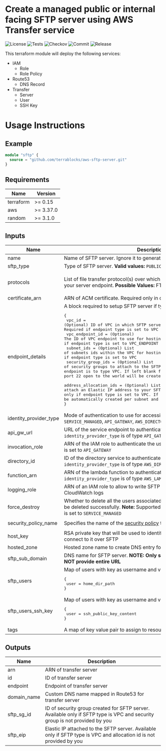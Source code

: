 # Create a managed public or internal facing SFTP server using AWS Transfer service

![License](https://img.shields.io/github/license/terrablocks/aws-sftp-server?style=for-the-badge) ![Tests](https://img.shields.io/github/workflow/status/terrablocks/aws-sftp-server/tests/main?label=Test&style=for-the-badge) ![Checkov](https://img.shields.io/github/workflow/status/terrablocks/aws-sftp-server/checkov/main?label=Checkov&style=for-the-badge) ![Commit](https://img.shields.io/github/last-commit/terrablocks/aws-sftp-server?style=for-the-badge) ![Release](https://img.shields.io/github/v/release/terrablocks/aws-sftp-server?style=for-the-badge)

This terraform module will deploy the following services:
- IAM
  - Role
  - Role Policy
- Route53
  - DNS Record
- Transfer
  - Server
  - User
  - SSH Key

# Usage Instructions
## Example
```terraform
module "sftp" {
  source = "github.com/terrablocks/aws-sftp-server.git"
}
```

## Requirements

| Name | Version |
|------|---------|
| terraform | >= 0.15 |
| aws | >= 3.37.0 |
| random | >= 3.1.0 |

## Inputs

| Name | Description | Type | Default | Required |
|------|-------------|------|---------|:--------:|
| name | Name of SFTP server. Ignore it to generate a random name for server | `string` | `null` | no |
| sftp_type | Type of SFTP server. **Valid values:** `PUBLIC`, `VPC` or `VPC_ENDPOINT` | `string` | `"PUBLIC"` | no |
| protocols | List of file transfer protocol(s) over which your FTP client can connect to your server endpoint. **Possible Values:** FTP, FTPS and SFTP | `list(string)` | <pre>[<br>  "SFTP"<br>]</pre> | no |
| certificate_arn | ARN of ACM certificate. Required only in case of FTPS protocol | `string` | `null` | no |
| endpoint_details | A block required to setup SFTP server if type is set to `VPC` or `VPC_ENDPOINT`<pre>{<br>  vpc_id                 = (Optional) ID of VPC in which SFTP server endpoint will be hosted. Required if endpoint type is set to VPC<br>  vpc_endpoint_id        = (Optional) The ID of VPC endpoint to use for hosting internal SFTP server. Required if endpoint type is set to VPC_ENDPOINT<br>  subnet_ids             = (Optional) List of subnets ids within the VPC for hosting SFTP server endpoint. Required if endpoint type is set to VPC<br>  security_group_ids     = (Optional) List of security groups to attach to the SFTP endpoint. Supported only if endpoint is to type VPC. If left blank for VPC, a security group with port 22 open to the world will be created and attached<br>  address_allocation_ids = (Optional) List of address allocation IDs to attach an Elastic IP address to your SFTP server endpoint. Supported only if endpoint type is set to VPC. If left blank for VPC, an EIP will be automatically created per subnet and attached<br>}</pre> | <pre>object({<br>    vpc_id                 = optional(string)<br>    vpc_endpoint_id        = optional(string)<br>    subnet_ids             = optional(list(string))<br>    security_group_ids     = optional(list(string))<br>    address_allocation_ids = optional(list(string))<br>  })</pre> | `{}` | no |
| identity_provider_type | Mode of authentication to use for accessing the service. **Valid Values:** `SERVICE_MANAGED`, `API_GATEWAY`, `AWS_DIRECTORY_SERVICE` or `AWS_LAMBDA` | `string` | `"SERVICE_MANAGED"` | no |
| api_gw_url | URL of the service endpoint to authenticate users when `identity_provider_type` is of type `API_GATEWAY` | `string` | `null` | no |
| invocation_role | ARN of the IAM role to authenticate the user when `identity_provider_type` is set to `API_GATEWAY` | `string` | `null` | no |
| directory_id | ID of the directory service to authenticate users when `identity_provider_type` is of type `AWS_DIRECTORY_SERVICE` | `string` | `null` | no |
| function_arn | ARN of the lambda function to authenticate users when `identity_provider_type` is of type `AWS_LAMBDA` | `string` | `null` | no |
| logging_role | ARN of an IAM role to allow to write SFTP users activity to Amazon CloudWatch logs | `string` | `null` | no |
| force_destroy | Whether to delete all the users associated with server so that server can be deleted successfully. **Note:** Supported only if `identity_provider_type` is set to `SERVICE_MANAGED` | `bool` | `true` | no |
| security_policy_name | Specifies the name of the [security policy](https://docs.aws.amazon.com/transfer/latest/userguide/security-policies.html) to associate with the server | `string` | `"TransferSecurityPolicy-2020-06"` | no |
| host_key | RSA private key that will be used to identify your server when clients connect to it over SFTP | `string` | `null` | no |
| hosted_zone | Hosted zone name to create DNS entry for SFTP server | `string` | `null` | no |
| sftp_sub_domain | DNS name for SFTP server. **NOTE: Only sub-domain name required. DO NOT provide entire URL** | `string` | `"sftp"` | no |
| sftp_users | Map of users with key as username and value as their home directory<pre>{<br>  user = home_dir_path<br>}</pre> | `map(string)` | `{}` | no |
| sftp_users_ssh_key | Map of users with key as username and value as their public SSH key<pre>{<br>  user = ssh_public_key_content<br>}</pre> | `map(string)` | `{}` | no |
| tags | A map of key value pair to assign to resources | `map(string)` | `{}` | no |

## Outputs

| Name | Description |
|------|-------------|
| arn | ARN of transfer server |
| id | ID of transfer server |
| endpoint | Endpoint of transfer server |
| domain_name | Custom DNS name mapped in Route53 for transfer server |
| sftp_sg_id | ID of security group created for SFTP server. Available only if SFTP type is VPC and security group is not provided by you |
| sftp_eip | Elastic IP attached to the SFTP server. Available only if SFTP type is VPC and allocation id is not provided by you |
